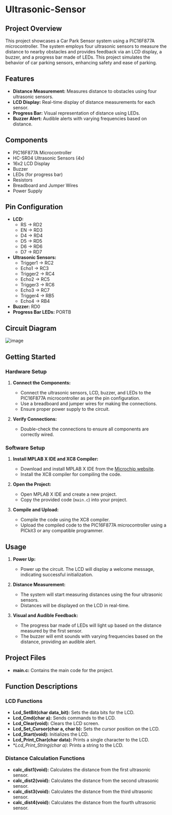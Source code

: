 # Ultrasonic-Sensor

## Project Overview

This project showcases a Car Park Sensor system using a PIC16F877A microcontroller. The system employs four ultrasonic sensors to measure the distance to 
nearby obstacles and provides feedback via an LCD display, a buzzer, and a progress bar made of LEDs. This project simulates the behavior of car parking 
sensors, enhancing safety and ease of parking.

## Features

- **Distance Measurement:** Measures distance to obstacles using four ultrasonic sensors.
- **LCD Display:** Real-time display of distance measurements for each sensor.
- **Progress Bar:** Visual representation of distance using LEDs.
- **Buzzer Alert:** Audible alerts with varying frequencies based on distance.

## Components

- PIC16F877A Microcontroller
- HC-SR04 Ultrasonic Sensors (4x)
- 16x2 LCD Display
- Buzzer
- LEDs (for progress bar)
- Resistors
- Breadboard and Jumper Wires
- Power Supply

## Pin Configuration

- **LCD:**
  - RS -> RD2
  - EN -> RD3
  - D4 -> RD4
  - D5 -> RD5
  - D6 -> RD6
  - D7 -> RD7
- **Ultrasonic Sensors:**
  - Trigger1 -> RC2
  - Echo1 -> RC3
  - Trigger2 -> RC4
  - Echo2 -> RC5
  - Trigger3 -> RC6
  - Echo3 -> RC7
  - Trigger4 -> RB5
  - Echo4 -> RB4
- **Buzzer:** RD0
- **Progress Bar LEDs:** PORTB

## Circuit Diagram

![image](https://github.com/Hassan-github1/Car-Park-Sensor/assets/173414971/8a65eb35-79f7-4e73-8d66-df6728527337)


## Getting Started

### Hardware Setup

1. **Connect the Components:**
   - Connect the ultrasonic sensors, LCD, buzzer, and LEDs to the PIC16F877A microcontroller as per the pin configuration.
   - Use a breadboard and jumper wires for making the connections.
   - Ensure proper power supply to the circuit.

2. **Verify Connections:**
   - Double-check the connections to ensure all components are correctly wired.

### Software Setup

1. **Install MPLAB X IDE and XC8 Compiler:**
   - Download and install MPLAB X IDE from the [Microchip website](https://www.microchip.com/mplab/mplab-x-ide).
   - Install the XC8 compiler for compiling the code.

2. **Open the Project:**
   - Open MPLAB X IDE and create a new project.
   - Copy the provided code (`main.c`) into your project.

3. **Compile and Upload:**
   - Compile the code using the XC8 compiler.
   - Upload the compiled code to the PIC16F877A microcontroller using a PICkit3 or any compatible programmer.

## Usage

1. **Power Up:**
   - Power up the circuit. The LCD will display a welcome message, indicating successful initialization.

2. **Distance Measurement:**
   - The system will start measuring distances using the four ultrasonic sensors.
   - Distances will be displayed on the LCD in real-time.

3. **Visual and Audible Feedback:**
   - The progress bar made of LEDs will light up based on the distance measured by the first sensor.
   - The buzzer will emit sounds with varying frequencies based on the distance, providing an audible alert.

## Project Files

- **main.c:** Contains the main code for the project.

## Function Descriptions

### LCD Functions

- **Lcd_SetBit(char data_bit):** Sets the data bits for the LCD.
- **Lcd_Cmd(char a):** Sends commands to the LCD.
- **Lcd_Clear(void):** Clears the LCD screen.
- **Lcd_Set_Cursor(char a, char b):** Sets the cursor position on the LCD.
- **Lcd_Start(void):** Initializes the LCD.
- **Lcd_Print_Char(char data):** Prints a single character to the LCD.
- **Lcd_Print_String(char *a):** Prints a string to the LCD.

### Distance Calculation Functions

- **calc_dist1(void):** Calculates the distance from the first ultrasonic sensor.
- **calc_dist2(void):** Calculates the distance from the second ultrasonic sensor.
- **calc_dist3(void):** Calculates the distance from the third ultrasonic sensor.
- **calc_dist4(void):** Calculates the distance from the fourth ultrasonic sensor.
